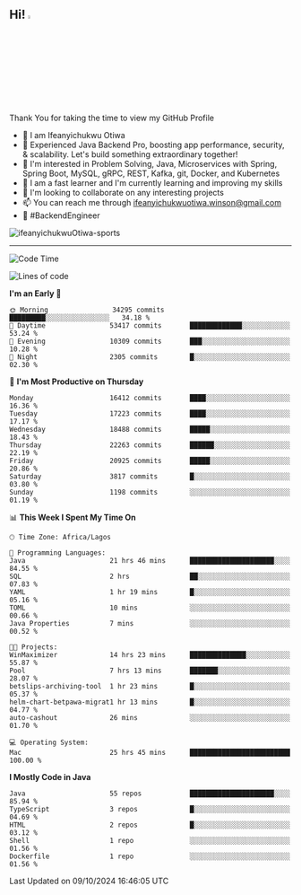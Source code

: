 <!-- BLOG-POST-LIST:START --><!-- BLOG-POST-LIST:END -->

## Hi! <img src="https://media.giphy.com/media/hvRJCLFzcasrR4ia7z/giphy.gif" width="4%"> 

Thank You for taking the time to view my GitHub Profile

- 👋 I am Ifeanyichukwu Otiwa
- 🚀 Experienced Java Backend Pro, boosting app performance, security, & scalability. Let's build something extraordinary together!
- 👀 I'm interested in Problem Solving, Java, Microservices with Spring, Spring Boot, MySQL, gRPC, REST, Kafka, git, Docker, and Kubernetes
- 🌱 I am a fast learner and I'm currently learning and improving my skills
- 💞️ I'm looking to collaborate on any interesting projects
- 📫 You can reach me through ifeanyichukwuotiwa.winson@gmail.com
- 🚀 #BackendEngineer

<p align="left" marginTop="10px"> <img src="https://komarev.com/ghpvc/?username=ifeanyichukwuOtiwa-sports&label=Profile%20views&color=0e75b6&style=for-the-badge" alt="ifeanyichukwuOtiwa-sports" /> </p>

***

<!--START_SECTION:waka-->
![Code Time](http://img.shields.io/badge/Code%20Time-2%2C971%20hrs%2032%20mins-blue)

![Lines of code](https://img.shields.io/badge/From%20Hello%20World%20I%27ve%20Written-24.4%20million%20lines%20of%20code-blue)

**I'm an Early 🐤** 

```text
🌞 Morning                34295 commits       █████████░░░░░░░░░░░░░░░░   34.18 % 
🌆 Daytime                53417 commits       █████████████░░░░░░░░░░░░   53.24 % 
🌃 Evening                10309 commits       ███░░░░░░░░░░░░░░░░░░░░░░   10.28 % 
🌙 Night                  2305 commits        █░░░░░░░░░░░░░░░░░░░░░░░░   02.30 % 
```
📅 **I'm Most Productive on Thursday** 

```text
Monday                   16412 commits       ████░░░░░░░░░░░░░░░░░░░░░   16.36 % 
Tuesday                  17223 commits       ████░░░░░░░░░░░░░░░░░░░░░   17.17 % 
Wednesday                18488 commits       █████░░░░░░░░░░░░░░░░░░░░   18.43 % 
Thursday                 22263 commits       ██████░░░░░░░░░░░░░░░░░░░   22.19 % 
Friday                   20925 commits       █████░░░░░░░░░░░░░░░░░░░░   20.86 % 
Saturday                 3817 commits        █░░░░░░░░░░░░░░░░░░░░░░░░   03.80 % 
Sunday                   1198 commits        ░░░░░░░░░░░░░░░░░░░░░░░░░   01.19 % 
```


📊 **This Week I Spent My Time On** 

```text
🕑︎ Time Zone: Africa/Lagos

💬 Programming Languages: 
Java                     21 hrs 46 mins      █████████████████████░░░░   84.55 % 
SQL                      2 hrs               ██░░░░░░░░░░░░░░░░░░░░░░░   07.83 % 
YAML                     1 hr 19 mins        █░░░░░░░░░░░░░░░░░░░░░░░░   05.16 % 
TOML                     10 mins             ░░░░░░░░░░░░░░░░░░░░░░░░░   00.66 % 
Java Properties          7 mins              ░░░░░░░░░░░░░░░░░░░░░░░░░   00.52 % 

🐱‍💻 Projects: 
WinMaximizer             14 hrs 23 mins      ██████████████░░░░░░░░░░░   55.87 % 
Pool                     7 hrs 13 mins       ███████░░░░░░░░░░░░░░░░░░   28.07 % 
betslips-archiving-tool  1 hr 23 mins        █░░░░░░░░░░░░░░░░░░░░░░░░   05.37 % 
helm-chart-betpawa-migrat1 hr 13 mins        █░░░░░░░░░░░░░░░░░░░░░░░░   04.77 % 
auto-cashout             26 mins             ░░░░░░░░░░░░░░░░░░░░░░░░░   01.70 % 

💻 Operating System: 
Mac                      25 hrs 45 mins      █████████████████████████   100.00 % 
```

**I Mostly Code in Java** 

```text
Java                     55 repos            █████████████████████░░░░   85.94 % 
TypeScript               3 repos             █░░░░░░░░░░░░░░░░░░░░░░░░   04.69 % 
HTML                     2 repos             █░░░░░░░░░░░░░░░░░░░░░░░░   03.12 % 
Shell                    1 repo              ░░░░░░░░░░░░░░░░░░░░░░░░░   01.56 % 
Dockerfile               1 repo              ░░░░░░░░░░░░░░░░░░░░░░░░░   01.56 % 
```




 Last Updated on 09/10/2024 16:46:05 UTC
<!--END_SECTION:waka-->

<!--
<p align="center">
![trophy](https://github-profile-trophy.vercel.app/?username=ifeanyichukwuOtiwa-sports&theme=onedark) (https://github.com/ryo-ma/github-profile-trophy)
</p>
-->

<!---
ifeanyi-otiwa/ifeanyi-otiwa is a ✨ special ✨ repository because its `README.md` (this file) appears on your GitHub profile.
You can click the Preview link to take a look at your changes.
--->
